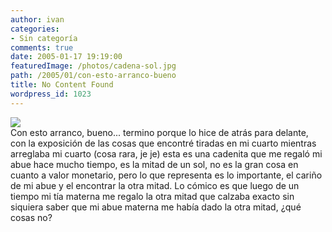 ```yaml
---
author: ivan
categories:
- Sin categoría
comments: true
date: 2005-01-17 19:19:00
featuredImage: /photos/cadena-sol.jpg
path: /2005/01/con-esto-arranco-bueno
title: No Content Found
wordpress_id: 1023
---
```


[![](https://photos1.blogger.com/img/39/1190/320/cadena%20sol.jpg)](https://photos1.blogger.com/img/39/1190/640/cadena%20sol.jpg)  
Con esto arranco, bueno... termino porque lo hice de atrás para delante, con la exposición de las cosas que encontré tiradas en mi cuarto mientras arreglaba mi cuarto (cosa rara, je je) esta es una cadenita que me regaló mi abue hace mucho tiempo, es la mitad de un sol, no es la gran cosa en cuanto a valor monetario, pero lo que representa es lo importante, el cariño de mi abue y el encontrar la otra mitad. Lo cómico es que luego de un tiempo mi tía materna me regalo la otra mitad que calzaba exacto sin siquiera saber que mi abue materna me había dado la otra mitad, ¿qué cosas no?
